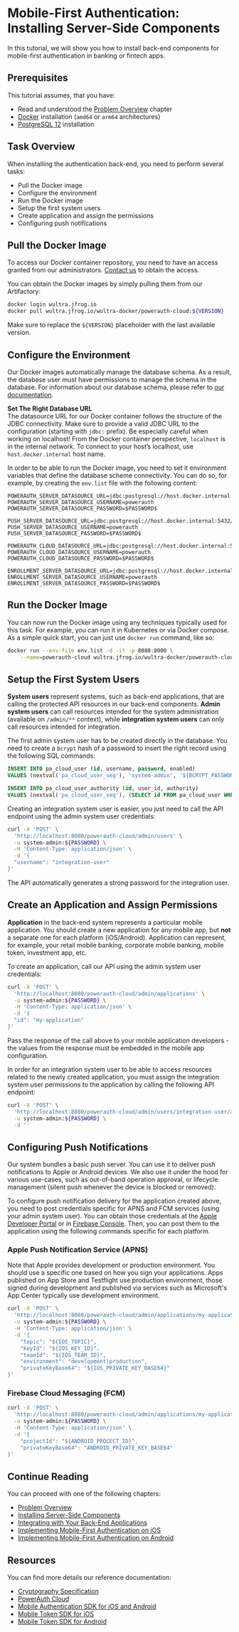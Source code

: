 # Mobile-First Authentication&#58; Installing Server-Side Components

<!-- AUTHOR joshis_tweets 2023-12-29T00:00:00Z -->
<!-- SIDEBAR _Sidebar_Server.md sticky -->
<!-- TEMPLATE tutorial -->

In this tutorial, we will show you how to install back-end components for mobile-first authentication in banking or fintech apps.

## Prerequisites

This tutorial assumes, that you have:

- Read and understood the [Problem Overview](Readme.md) chapter
- [Docker](https://www.docker.com/) installation (`amd64` or `arm64` architectures)
- [PostgreSQL 12](https://www.postgresql.org/) installation

## Task Overview

When installing the authentication back-end, you need to perform several tasks:

- Pull the Docker image
- Configure the environment
- Run the Docker image
- Setup the first system users
- Create application and assign the permissions
- Configuring push notifications

## Pull the Docker Image

<!-- begin box warning -->
To access our Docker container repository, you need to have an access granted from our administrators. [Contact us](https://wultra.com/contact) to obtain the access.
<!-- end -->

You can obtain the Docker images by simply pulling them from our Artifactory:

```sh
docker login wultra.jfrog.io
docker pull wultra.jfrog.io/wultra-docker/powerauth-cloud:${VERSION}
```

Make sure to replace the `${VERSION}` placeholder with the last available version.

## Configure the Environment

<!-- begin box warning -->
Our Docker images automatically manage the database schema. As a result, the database user must have permissions to manage the schema in the database. For information about our database schema, please refer to [our documentation](/components/powerauth-cloud/develop/documentation/Database-Structure).
<!-- end -->

<!-- begin box warning -->
<strong>Set The Right Database URL</strong><br/>The datasource URL for our Docker container follows the structure of the JDBC connectivity. Make sure to provide a valid JDBC URL to the configuration (starting with `jdbc:` prefix). Be especially careful when working on localhost! From the Docker container perspective, `localhost` is in the internal network. To connect to your host’s localhost, use `host.docker.internal` host name.
<!-- end -->

In order to be able to run the Docker image, you need to set it environment variables that define the database scheme connectivity. You can do so, for example, by creating the `env.list` file with the following content:

```
POWERAUTH_SERVER_DATASOURCE_URL=jdbc:postgresql://host.docker.internal:5432/powerauth
POWERAUTH_SERVER_DATASOURCE_USERNAME=powerauth
POWERAUTH_SERVER_DATASOURCE_PASSWORD=$PASSWORD$

PUSH_SERVER_DATASOURCE_URL=jdbc:postgresql://host.docker.internal:5432/powerauth
PUSH_SERVER_DATASOURCE_USERNAME=powerauth
PUSH_SERVER_DATASOURCE_PASSWORD=$PASSWORD$

POWERAUTH_CLOUD_DATASOURCE_URL=jdbc:postgresql://host.docker.internal:5432/powerauth
POWERAUTH_CLOUD_DATASOURCE_USERNAME=powerauth
POWERAUTH_CLOUD_DATASOURCE_PASSWORD=$PASSWORD$

ENROLLMENT_SERVER_DATASOURCE_URL=jdbc:postgresql://host.docker.internal:5432/powerauth
ENROLLMENT_SERVER_DATASOURCE_USERNAME=powerauth
ENROLLMENT_SERVER_DATASOURCE_PASSWORD=$PASSWORD$
```

## Run the Docker Image

You can now run the Docker image using any techniques typically used for this task. For example, you can run it in Kubernetes or via Docker compose. As a simple quick start, you can just use `docker run` command, like so:

```sh
docker run --env-file env.list -d -it -p 8080:8000 \
    --name=powerauth-cloud wultra.jfrog.io/wultra-docker/powerauth-cloud:${VERSION}
```

## Setup the First System Users

**System users** represent systems, such as back-end applications, that are calling the protected API resources in our back-end components. **Admin system users** can call resources intended for the system administration (available on `/admin/**` context), while **integration system users** can only call resources intended for integration.

The first admin system user has to be created directly in the database. You need to create a `bcrypt` hash of a password to insert the right record using the following SQL commands:

```sql
INSERT INTO pa_cloud_user (id, username, password, enabled)
VALUES (nextval('pa_cloud_user_seq'), 'system-admin', '${BCRYPT_PASSWORD_HASH}', true);

INSERT INTO pa_cloud_user_authority (id, user_id, authority)
VALUES (nextval('pa_cloud_user_seq'), (SELECT id FROM pa_cloud_user WHERE username = 'system-admin'), 'ROLE_ADMIN');
```

Creating an integration system user is easier, you just need to call the API endpoint using the admin system user credentials:

```sh
curl -X 'POST' \
  'http://localhost:8080/powerauth-cloud/admin/users' \
  -u system-admin:${PASSWORD} \
  -H 'Content-Type: application/json' \
  -d '{
  "username": "integration-user"
}'
```

<!-- begin box success -->
The API automatically generates a strong password for the integration user.
<!-- end -->

## Create an Application and Assign Permissions

**Application** in the back-end system represents a particular mobile application. You should create a new application for any mobile app, but **not** a separate one for each platform (iOS/Android). Application can represent, for example, your retail mobile banking, corporate mobile banking, mobile token, investment app, etc.

To create an application, call our API using the admin system user credentials:

```sh
curl -X 'POST' \
  'http://localhost:8080/powerauth-cloud/admin/applications' \
  -u system-admin:${PASSWORD} \
  -H 'Content-Type: application/json' \
  -d '{
  "id": "my-application"
}'
```

<!-- begin box info -->
Pass the response of the call above to your mobile application developers - the values from the response must be embedded in the mobile app configuration.
<!-- end -->

In order for an integration system user to be able to access resources related to the newly created application, you must assign the integration system user permissions to the application by calling the following API endpoint:

```sh
curl -X 'POST' \
  'http://localhost:8080/powerauth-cloud/admin/users/integration-user/applications/my-application' \
  -u system-admin:${PASSWORD} \
  -d ''
```

## Configuring Push Notifications

Our system bundles a basic push server. You can use it to deliver push notifications to Apple or Android devices. We also use it under the hood for various use-cases, such as out-of-band operation approval, or lifecycle management (silent push whenever the device is blocked or removed).

To configure push notification delivery for the application created above, you need to post credentials specific for APNS and FCM services (using your admin system user). You can obtain those credentials at the [Apple Developer Portal](https://developer.apple.com/) or in [Firebase Console](https://firebase.google.com/). Then, you can post them to the application using the following commands specific for each platform.

### Apple Push Notification Service (APNS)

<!-- begin box info -->
Note that Apple provides development or production environment. You should use a specific one based on how you sign your applications. Apps published on App Store and Testflight use production environment, those signed during development and published via services such as Microsoft's App Center typically use development environment.
<!-- end -->

```sh
curl -X 'POST' \
  'http://localhost:8080/powerauth-cloud/admin/applications/my-application/push/apns' \
  -u system-admin:${PASSWORD} \
  -H 'Content-Type: application/json' \
  -d '{
    "topic": "${IOS_TOPIC}",
    "keyId": "${IOS_KEY_ID}",
    "teamId": "${IOS_TEAM_ID}",
    "environment": "development|production",
    "privateKeyBase64": "${IOS_PRIVATE_KEY_BASE64}"
}'
```

### Firebase Cloud Messaging (FCM)

```sh
curl -X 'POST' \
  'http://localhost:8080/powerauth-cloud/admin/applications/my-application/push/fcm' \
  -u system-admin:${PASSWORD} \
  -H 'Content-Type: application/json' \
  -d '{
    "projectId": "${ANDROID_PROCECT_ID}",
    "privateKeyBase64": "ANDROID_PRIVATE_KEY_BASE64"
}'
```

## Continue Reading

You can proceed with one of the following chapters:

- [Problem Overview](Readme.md)
- [Installing Server-Side Components](Server-Side-Tutorial-Deployment.md)
- [Integrating with Your Back-End Applications](Server-Side-Tutorial-Integration.md)
- [Implementing Mobile-First Authentication on iOS](iOS-Tutorial.md)
- [Implementing Mobile-First Authentication on Android](Android-Tutorial.md)

## Resources

You can find more details our reference documentation:

- [Cryptography Specification](/components/powerauth-crypto)
- [PowerAuth Cloud](/components/powerauth-cloud)
- [Mobile Authentication SDK for iOS and Android](/components/powerauth-mobile-sdk)
- [Mobile Token SDK for iOS](/components/mtoken-sdk-ios)
- [Mobile Token SDK for Android](/components/mtoken-sdk-android)
